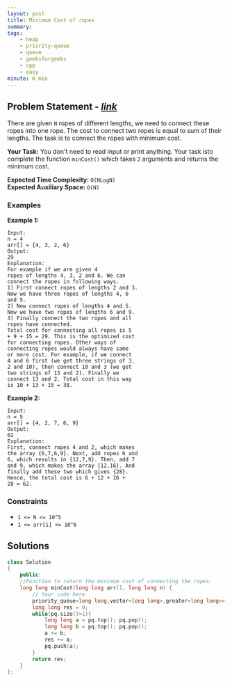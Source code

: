 ```yaml
---
layout: post
title: Minimum Cost of ropes                
summary:
tags:
    - heap
    - priority-queue
    - queue
    - geeksforgeeks
    - cpp
    - easy
minute: 6 min
---
```


## Problem Statement - [*link*](https://practice.geeksforgeeks.org/problems/minimum-cost-of-ropes-1587115620/0/?track=DSASP-Heap&batchId=154)  

There are given `N` ropes of different lengths, we need to connect these ropes into one rope. The cost to connect two ropes is equal to sum of their lengths. The task is to connect the ropes with minimum cost.

**Your Task:** 
You don't need to read input or print anything. Your task isto complete the function `minCost()` which takes `2` arguments and returns the minimum cost.



**Expected Time Complexity:** `O(NLogN)`           
**Expected Auxiliary Space:** `O(N)`


### Examples

**Example 1:**   
```
Input:
n = 4
arr[] = {4, 3, 2, 6}
Output: 
29
Explanation:
For example if we are given 4
ropes of lengths 4, 3, 2 and 6. We can
connect the ropes in following ways.
1) First connect ropes of lengths 2 and 3.
Now we have three ropes of lengths 4, 6
and 5.
2) Now connect ropes of lengths 4 and 5.
Now we have two ropes of lengths 6 and 9.
3) Finally connect the two ropes and all
ropes have connected.
Total cost for connecting all ropes is 5
+ 9 + 15 = 29. This is the optimized cost
for connecting ropes. Other ways of
connecting ropes would always have same
or more cost. For example, if we connect
4 and 6 first (we get three strings of 3,
2 and 10), then connect 10 and 3 (we get
two strings of 13 and 2). Finally we
connect 13 and 2. Total cost in this way
is 10 + 13 + 15 = 38.
``` 


**Example 2:**   
```
Input:
n = 5
arr[] = {4, 2, 7, 6, 9}
Output: 
62 
Explanation:
First, connect ropes 4 and 2, which makes
the array {6,7,6,9}. Next, add ropes 6 and
6, which results in {12,7,9}. Then, add 7
and 9, which makes the array {12,16}. And
finally add these two which gives {28}.
Hence, the total cost is 6 + 12 + 16 + 
28 = 62.
```


### Constraints

+ `1 <= N <= 10^5`
+ `1 <= arr[i] <= 10^6`

## Solutions

```cpp
class Solution
{
    public:
    //Function to return the minimum cost of connecting the ropes.
    long long minCost(long long arr[], long long n) {
        // Your code here
        priority_queue<long long,vector<long long>,greater<long long>> pq(arr,arr+n);
        long long res = 0;
        while(pq.size()>1){
            long long a = pq.top(); pq.pop();
            long long b = pq.top(); pq.pop();
            a += b;
            res += a;
            pq.push(a);
        }
        return res;
    }
};
```

